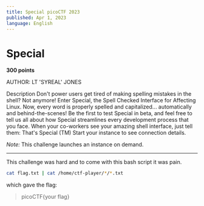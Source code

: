 ```yaml
---
title: Special picoCTF 2023
published: Apr 1, 2023
language: English
---
```


# Special

**300 points**

AUTHOR: LT 'SYREAL' JONES

Description
Don't power users get tired of making spelling mistakes in the shell? Not anymore! Enter Special, the Spell Checked Interface for Affecting Linux. Now, every word is properly spelled and capitalized... automatically and behind-the-scenes! Be the first to test Special in beta, and feel free to tell us all about how Special streamlines every development process that you face. When your co-workers see your amazing shell interface, just tell them: That's Special (TM)
Start your instance to see connection details.

_Note:_ This challenge launches an instance on demand.

---

This challenge was hard and to come with this bash script it was pain.

```bash
cat flag.txt | cat /home/ctf-player/*/*.txt
```

which gave the flag:

> picoCTF{your flag}
